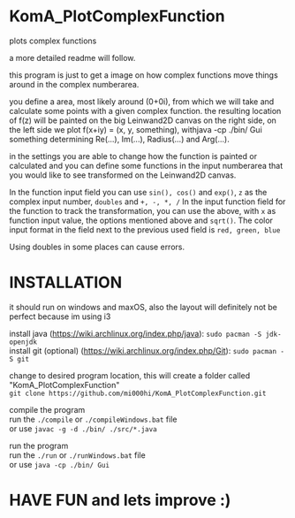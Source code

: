 # KomA_PlotComplexFunction
plots complex functions

a more detailed readme will follow.

this program is just to get a image on how complex functions move things around in the complex numberarea.

you define a area, most likely around (0+0i), from which we will take and calculate some points with a given complex function. the resulting
location of f(z) will be painted on the big Leinwand2D canvas on the right side, on the left side we plot f(x+iy) = (x, y, something), withjava -cp ./bin/ Gui
something determining Re(...), Im(...), Radius(...) and Arg(...).

in the settings you are able to change how the function is painted or calculated and you can define some functions in the input
numberarea that you would like to see transformed on the Leinwand2D canvas.

In the function input field you can use `sin(), cos()` and `exp()`, `z` as the complex input number, `doubles` and `+, -, *, /`
In the input function field for the function to track the transformation, you can use the above, with `x` as function input value,
the options mentioned above and `sqrt()`. The color input format in the field next to the previous used field is `red, green, blue`

Using doubles in some places can cause errors.

# INSTALLATION
it should run on windows and maxOS, also the layout will definitely not be perfect because im using i3

install java (https://wiki.archlinux.org/index.php/java): `sudo pacman -S jdk-openjdk`  
install git (optional) (https://wiki.archlinux.org/index.php/Git): `sudo pacman -S git`

change to desired program location, this will create a folder called "KomA_PlotComplexFunction"  
`git clone https://github.com/mi000hi/KomA_PlotComplexFunction.git`

compile the program  
  run the `./compile` or `./compileWindows.bat` file  
  or use `javac -g -d ./bin/ ./src/*.java`
  
run the program  
  run the `./run` or `./runWindows.bat` file  
  or use `java -cp ./bin/ Gui`

# HAVE FUN and lets improve :)
